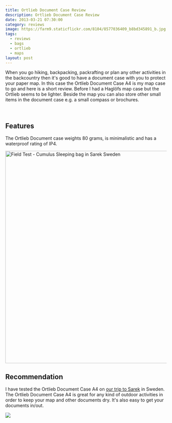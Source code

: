 ```yaml
---
title: Ortlieb Document Case Review
description: Ortlieb Document Case Review
date: 2013-03-21 07:30:00
category: reviews
image: https://farm9.staticflickr.com/8104/8577036409_b8bd345891_b.jpg
tags:
  - reviews
  - bags
  - ortlieb
  - maps
layout: post
---
```


When you go hiking, backpacking, packrafting or plan any other activities in the backcountry then it's good to have a document case with you to protect your paper map. In this case the Ortlieb Document Case A4 is my map case to go and here is a short review. Before I had a Haglöfs map case but the Ortlieb seems to be lighter. Beside the map you can also store other small items in the document case e.g. a small compass or brochures.

<amp-img src="https://farm9.staticflickr.com/8104/8577036409_b8bd345891_b.jpg" width="1024" width="510" alt="Ortlieb Document Bag A4" layout="responsive"></amp-img>
<br>
<!--more-->

## Features
The Ortlieb Document case weights 80 grams, is minimalistic and has a waterproof rating of IP4.

<a data-flickr-embed="true"  href="https://www.flickr.com/photos/90204224@N07/9599003854/in/photolist-fCepqs-e4Vy76-e52cWU-e52d4q-duuWXW" title="Cumulus Sleeping bag in Sarek Sweden"><img src="https://farm3.staticflickr.com/2882/9599003854_ea53324e34_b.jpg" width="992" height="661" alt="Field Test - Cumulus Sleeping bag in Sarek Sweden"></a><script async src="//embedr.flickr.com/assets/client-code.js" charset="utf-8"></script>

## Recommendation
I have tested the Ortlieb Document Case A4 on <a href="http://hikeventures.com/hiking-and-packrafting-in-sarek-day-1/" target="_self">our trip to Sarek</a> in Sweden. The Ortlieb Document Case A4 is great for any kind of outdoor activities in order to keep your map and other documents dry. It's also easy to get your documents in/out.

<a href="http://amzn.to/2vi8pGW" target="_blank" rel="nofollow"><img src="http://www.hikeventures.com/buy.gif"></a>
